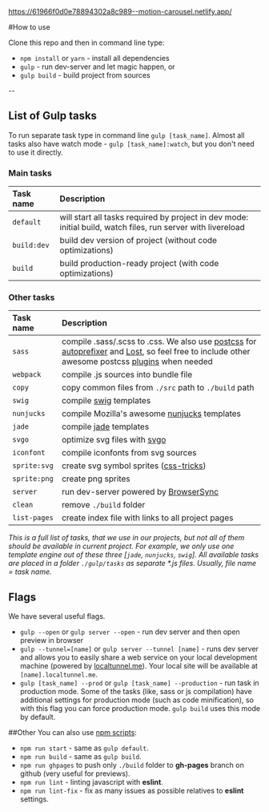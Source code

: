 https://61966f0d0e78894302a8c989--motion-carousel.netlify.app/

#How to use

Clone this repo and then in command line type:

- `npm install` or `yarn` - install all dependencies
- `gulp` - run dev-server and let magic happen, or
- `gulp build` - build project from sources

--

## List of Gulp tasks

To run separate task type in command line `gulp [task_name]`.
Almost all tasks also have watch mode - `gulp [task_name]:watch`, but you don't need to use it directly.

### Main tasks

| Task name   | Description                                                                                                  |
| :---------- | :----------------------------------------------------------------------------------------------------------- |
| `default`   | will start all tasks required by project in dev mode: initial build, watch files, run server with livereload |
| `build:dev` | build dev version of project (without code optimizations)                                                    |
| `build`     | build production-ready project (with code optimizations)                                                     |

### Other tasks

| Task name    | Description                                                                                                                                                                                                                                                                                                          |
| :----------- | :------------------------------------------------------------------------------------------------------------------------------------------------------------------------------------------------------------------------------------------------------------------------------------------------------------------- |
| `sass`       | compile .sass/.scss to .css. We also use [postcss](https://github.com/postcss/postcss) for [autoprefixer](https://github.com/postcss/autoprefixer) and [Lost](https://github.com/peterramsing/lost), so feel free to include other awesome postcss [plugins](https://github.com/postcss/postcss#plugins) when needed |
| `webpack`    | compile .js sources into bundle file                                                                                                                                                                                                                                                                                 |
| `copy`       | copy common files from `./src` path to `./build` path                                                                                                                                                                                                                                                                |
| `swig`       | compile [swig](http://paularmstrong.github.io/swig/) templates                                                                                                                                                                                                                                                       |
| `nunjucks`   | compile Mozilla's awesome [nunjucks](https://mozilla.github.io/nunjucks/) templates                                                                                                                                                                                                                                  |
| `jade`       | compile [jade](http://jade-lang.com/) templates                                                                                                                                                                                                                                                                      |
| `svgo`       | optimize svg files with [svgo](https://github.com/svg/svgo)                                                                                                                                                                                                                                                          |
| `iconfont`   | compile iconfonts from svg sources                                                                                                                                                                                                                                                                                   |
| `sprite:svg` | create svg symbol sprites ([css-tricks](https://css-tricks.com/svg-sprites-use-better-icon-fonts/))                                                                                                                                                                                                                  |
| `sprite:png` | create png sprites                                                                                                                                                                                                                                                                                                   |
| `server`     | run dev-server powered by [BrowserSync](https://www.browsersync.io/)                                                                                                                                                                                                                                                 |
| `clean`      | remove `./build` folder                                                                                                                                                                                                                                                                                              |
| `list-pages` | create index file with links to all project pages                                                                                                                                                                                                                                                                    |

_This is a full list of tasks, that we use in our projects, but not all of them should be available in current project. For example, we only use one template engine out of these three [`jade`, `nunjucks`, `swig`]. All available tasks are placed in a folder `./gulp/tasks` as separate \*.js files. Usually, file name = task name._

## Flags

We have several useful flags.

- `gulp --open` or `gulp server --open` - run dev server and then open preview in browser
- `gulp --tunnel=[name]` or `gulp server --tunnel [name]` - runs dev server and allows you to easily share a web service on your local development machine (powered by [localtunnel.me](https://localtunnel.me/)). Your local site will be available at `[name].localtunnel.me`.
- `gulp [task_name] --prod` or `gulp [task_name] --production` - run task in production mode. Some of the tasks (like, sass or js compilation) have additional settings for production mode (such as code minification), so with this flag you can force production mode. `gulp build` uses this mode by default.

##Other
You can also use [npm scripts](https://docs.npmjs.com/misc/scripts):

- `npm run start` - same as `gulp default`.
- `npm run build` - same as `gulp build`.
- `npm run ghpages` to push only `./build` folder to **gh-pages** branch on github (very useful for previews).
- `npm run lint` - linting javascript with **eslint**.
- `npm run lint-fix` - fix as many issues as possible relatives to **eslint** settings.
